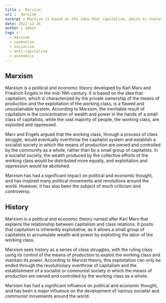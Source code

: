 ```yaml
---
title :  Marxism
uri :  marxism
excerpt : Marxism is based on the idea that capitalism, which is characterized by the private ownership of the means of production and the exploitation of the working class, is a flawed and unsustainable system.
date: 2022-12-26
author : admin
tags : 
  - marxism
  - communism
  - socialism
  - anti-capitalism
  - economics
---
```


## Marxism

Marxism is a political and economic theory developed by Karl Marx and Friedrich Engels in the mid-19th century. It is based on the idea that capitalism, which is characterized by the private ownership of the means of production and the exploitation of the working class, is a flawed and unsustainable system. According to Marxism, the inevitable result of capitalism is the concentration of wealth and power in the hands of a small class of capitalists, while the vast majority of people, the working class, are exploited and oppressed.

Marx and Engels argued that the working class, through a process of class struggle, would eventually overthrow the capitalist system and establish a socialist society in which the means of production are owned and controlled by the community as a whole, rather than by a small group of capitalists. In a socialist society, the wealth produced by the collective efforts of the working class would be distributed more equally, and exploitation and oppression would be abolished.

Marxism has had a significant impact on political and economic thought, and has inspired many political movements and revolutions around the world. However, it has also been the subject of much criticism and controversy.

## History

Marxism is a political and economic theory named after Karl Marx that explains the relationship between capitalism and class relations. It posits that capitalism is inherently exploitative, as it allows a small group of capitalists to accumulate wealth and power by exploiting the labor of the working class.

Marxism sees history as a series of class struggles, with the ruling class using its control of the means of production to exploit the working class and maintain its power. According to Marxist theory, this exploitation can only be ended through the revolutionary overthrow of capitalism and the establishment of a socialist or communist society in which the means of production are owned and controlled by the working class as a whole.

Marxism has had a significant influence on political and economic thought, and has been a major influence on the development of various socialist and communist movements around the world.
